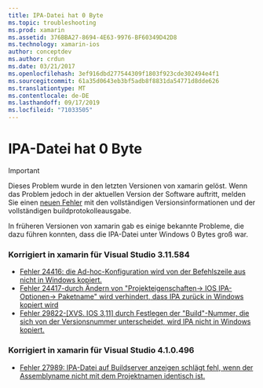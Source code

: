 ```yaml
---
title: IPA-Datei hat 0 Byte
ms.topic: troubleshooting
ms.prod: xamarin
ms.assetid: 376BBA27-8694-4E63-9976-BF60349D42D8
ms.technology: xamarin-ios
author: conceptdev
ms.author: crdun
ms.date: 03/21/2017
ms.openlocfilehash: 3ef916dbd277544309f1803f923cde302494e4f1
ms.sourcegitcommit: 61a35d0643eb3bf5adb8f8831da54771d8dde626
ms.translationtype: MT
ms.contentlocale: de-DE
ms.lasthandoff: 09/17/2019
ms.locfileid: "71033505"
---
```

# <a name="ipa-file-is-0-bytes"></a>IPA-Datei hat 0 Byte

> [!IMPORTANT]
> Dieses Problem wurde in den letzten Versionen von xamarin gelöst. Wenn das Problem jedoch in der aktuellen Version der Software auftritt, melden Sie einen [neuen Fehler](~/cross-platform/troubleshooting/questions/howto-file-bug.md) mit den vollständigen Versionsinformationen und der vollständigen buildprotokolleausgabe.

In früheren Versionen von xamarin gab es einige bekannte Probleme, die dazu führen konnten, dass die IPA-Datei unter Windows 0 Bytes groß war. 

### <a name="fixed-in-xamarin-for-visual-studio-311584"></a>Korrigiert in xamarin für Visual Studio 3.11.584 

- [Fehler 24416: die Ad-hoc-Konfiguration wird von der Befehlszeile aus nicht in Windows kopiert.](https://bugzilla.xamarin.com/show_bug.cgi?id=24416)
- [Fehler 24417-durch Ändern von "Projekteigenschaften-> IOS IPA-Optionen-> Paketname" wird verhindert, dass IPA zurück in Windows kopiert wird](https://bugzilla.xamarin.com/show_bug.cgi?id=24417)
- [Fehler 29822-[XVS. IOS 3,11] durch Festlegen der "Build"-Nummer, die sich von der Versionsnummer unterscheidet, wird IPA nicht in Windows kopiert.](https://bugzilla.xamarin.com/show_bug.cgi?id=29822)

### <a name="fixed-in-xamarin-for-visual-studio-410496"></a>Korrigiert in xamarin für Visual Studio 4.1.0.496

- [Fehler 27989: IPA-Datei auf Buildserver anzeigen schlägt fehl, wenn der Assemblyname nicht mit dem Projektnamen identisch ist.](https://bugzilla.xamarin.com/show_bug.cgi?id=27989)
